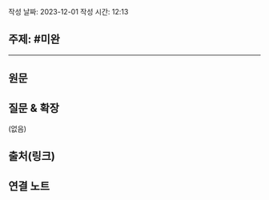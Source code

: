 작성 날짜: 2023-12-01
작성 시간: 12:13

## 주제: #미완

----
## 원문


## 질문 & 확장

(없음)

## 출처(링크)


## 연결 노트










